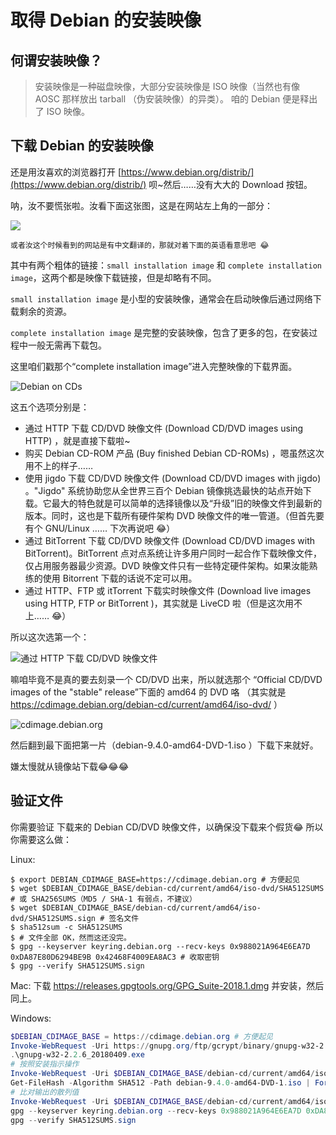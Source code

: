# 取得 Debian 的安装映像

## 何谓安装映像？

> 安装映像是一种磁盘映像，大部分安装映像是 ISO 映像（当然也有像 AOSC 那样放出 tarball （伪安装映像）的异类）。
> 咱的 Debian 便是释出了 ISO 映像。

## 下载 Debian 的安装映像

还是用汝喜欢的浏览器打开 [https://www.debian.org/distrib/](https://www.debian.org/distrib/) 呗~然后……没有大大的 Download 按钮。

呐，汝不要慌张啦。汝看下面这张图，这是在网站左上角的一部分：

![](/assets/get_debian_installation_image/download_part.png)

    或者汝这个时候看到的网站是有中文翻译的，那就对着下面的英语看意思吧 😂

其中有两个粗体的链接：```small installation image``` 和 ```complete installation image```，这两个都是映像下载链接，但是却略有不同。

```small installation image``` 是小型的安装映像，通常会在启动映像后通过网络下载剩余的资源。

```complete installation image``` 是完整的安装映像，包含了更多的包，在安装过程中一般无需再下载包。

这里咱们戳那个“complete installation image”进入完整映像的下载界面。

![Debian on CDs](/assets/get_debian_installation_image/debian_cds.png)

这五个选项分别是：

* 通过 HTTP 下载 CD/DVD 映像文件 (Download CD/DVD images using HTTP) ，就是直接下载啦~ 
* 购买 Debian CD-ROM 产品 (Buy finished Debian CD-ROMs) ，嗯虽然这次用不上的样子……
* 使用 jigdo 下载 CD/DVD 映像文件 (Download CD/DVD images with jigdo) 。"Jigdo" 系统协助您从全世界三百个 Debian 镜像挑选最快的站点开始下载。它最大的特色就是可以简单的选择镜像以及“升级”旧的映像文件到最新的版本。同时，这也是下载所有硬件架构 DVD 映像文件的唯一管道。（但首先要有个 GNU/Linux …… 下次再说吧 😂）
* 通过 BitTorrent 下载 CD/DVD 映像文件 (Download CD/DVD images with BitTorrent)。BitTorrent 点对点系统让许多用户同时一起合作下载映像文件，仅占用服务器最少资源。DVD 映像文件只有一些特定硬件架构。如果汝能熟练的使用 Bitorrent 下载的话说不定可以用。
* 通过 HTTP、FTP 或 itTorrent 下载实时映像文件 (Download live images using HTTP, FTP or BitTorrent )，其实就是 LiveCD 啦（但是这次用不上…… 😂）

所以这次选第一个：

![通过 HTTP 下载 CD/DVD 映像文件](/assets/get_debian_installation_image/get_cd_http.png)

嘛咱毕竟不是真的要去刻录一个 CD/DVD 出来，所以就选那个 “Official CD/DVD images of the "stable" release”下面的 amd64 的 DVD 咯 （其实就是 https://cdimage.debian.org/debian-cd/current/amd64/iso-dvd/ ）

![cdimage.debian.org](/assets/get_debian_installation_image/cdimage_debian_org.png)

然后翻到最下面把第一片（debian-9.4.0-amd64-DVD-1.iso ）下载下来就好。

嫌太慢就从镜像站下载😂😂😂

## 验证文件

你需要验证 下载来的 Debian CD/DVD 映像文件，以确保没下载来个假货😂
所以你需要这么做：

Linux:
```console
$ export DEBIAN_CDIMAGE_BASE=https://cdimage.debian.org # 方便起见
$ wget $DEBIAN_CDIMAGE_BASE/debian-cd/current/amd64/iso-dvd/SHA512SUMS # 或 SHA256SUMS（MD5 / SHA-1 有弱点，不建议）
$ wget $DEBIAN_CDIMAGE_BASE/debian-cd/current/amd64/iso-dvd/SHA512SUMS.sign # 签名文件
$ sha512sum -c SHA512SUMS
$ # 文件全部 OK，然而这还没完。
$ gpg --keyserver keyring.debian.org --recv-keys 0x988021A964E6EA7D 0xDA87E80D6294BE9B 0x42468F4009EA8AC3 # 收取密钥
$ gpg --verify SHA512SUMS.sign
```

Mac: 
下载 https://releases.gpgtools.org/GPG_Suite-2018.1.dmg 并安装，然后同上。

Windows: 
```powershell
$DEBIAN_CDIMAGE_BASE = https://cdimage.debian.org # 方便起见
Invoke-WebRequest -Uri https://gnupg.org/ftp/gcrypt/binary/gnupg-w32-2.2.6_20180409.exe -OutFile .\gnupg-w32-2.2.6_20180409.exe # 下载 GnuPG 安装程序
.\gnupg-w32-2.2.6_20180409.exe
# 按照安装指示操作
Invoke-WebRequest -Uri $DEBIAN_CDIMAGE_BASE/debian-cd/current/amd64/iso-dvd/SHA512SUMS
Get-FileHash -Algorithm SHA512 -Path debian-9.4.0-amd64-DVD-1.iso | Format-List # 这样看起来舒服😊
# 比对输出的散列值
Invoke-WebRequest -Uri $DEBIAN_CDIMAGE_BASE/debian-cd/current/amd64/iso-dvd/SHA512SUMS.sign -OutFile SHA512SUMS.sign
gpg --keyserver keyring.debian.org --recv-keys 0x988021A964E6EA7D 0xDA87E80D6294BE9B 0x42468F4009EA8AC3 # 收取密钥
gpg --verify SHA512SUMS.sign
```

